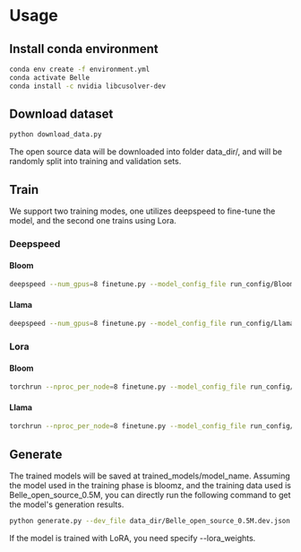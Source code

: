 # Usage

## Install conda environment

```bash
conda env create -f environment.yml
conda activate Belle
conda install -c nvidia libcusolver-dev
```


## Download dataset

```bash
python download_data.py
```

The open source data will be downloaded into folder data_dir/, and will be randomly split into training and validation sets.

## Train
We support two training modes, one utilizes deepspeed to fine-tune the model, and the second one trains using Lora.

### Deepspeed 
#### Bloom
```bash
deepspeed --num_gpus=8 finetune.py --model_config_file run_config/Bloom_config.json  --deepspeed run_config/deepspeed_config.json 
```

#### Llama
```bash
deepspeed --num_gpus=8 finetune.py --model_config_file run_config/Llama_config.json  --deepspeed run_config/deepspeed_config.json 
```


### Lora
#### Bloom
```bash
torchrun --nproc_per_node=8 finetune.py --model_config_file run_config/Bloom_config.json --lora_hyperparams_file run_config/lora_hyperparams_bloom.json  --use_lora
```

#### Llama
```bash
torchrun --nproc_per_node=8 finetune.py --model_config_file run_config/Llama_config.json --lora_hyperparams_file run_config/lora_hyperparams_llama.json  --use_lora
```


## Generate
The trained models will be saved at trained_models/model_name.
Assuming the model used in the training phase is bloomz, and the training data used is Belle_open_source_0.5M, you can directly run the following command to get the model's generation results.

```bash
python generate.py --dev_file data_dir/Belle_open_source_0.5M.dev.json --model_name_or_path trained_models/bloom/
```

If the model is trained with LoRA, you need specify --lora_weights.
